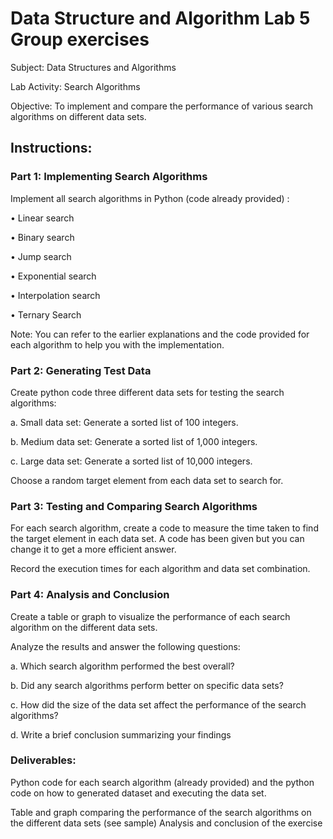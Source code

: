 # Data Structure and Algorithm Lab 5 Group exercises

Subject: Data Structures and Algorithms

Lab Activity: Search Algorithms

Objective: To implement and compare the performance of various search algorithms on different data sets.

## Instructions:

### Part 1: Implementing Search Algorithms

Implement all search algorithms in Python (code already provided) :

• Linear search

• Binary search

• Jump search

• Exponential search

• Interpolation search

• Ternary Search

Note: You can refer to the earlier explanations and the code provided for each algorithm to help you with the
implementation.

### Part 2: Generating Test Data

Create python code three different data sets for testing the search algorithms:

a. Small data set: Generate a sorted list of 100 integers.

b. Medium data set: Generate a sorted list of 1,000 integers.

c. Large data set: Generate a sorted list of 10,000 integers.

Choose a random target element from each data set to search for.

### Part 3: Testing and Comparing Search Algorithms

For each search algorithm, create a code to measure the time taken to find the target element in each
data set. A code has been given but you can change it to get a more efficient answer.

Record the execution times for each algorithm and data set combination.

### Part 4: Analysis and Conclusion

Create a table or graph to visualize the performance of each search algorithm on the different data sets.

Analyze the results and answer the following questions:

a. Which search algorithm performed the best overall?

b. Did any search algorithms perform better on specific data sets?

c. How did the size of the data set affect the performance of the search algorithms?

d. Write a brief conclusion summarizing your findings

### Deliverables:

Python code for each search algorithm (already provided) and the python code on how to generated dataset and
executing the data set.

Table and graph comparing the performance of the search algorithms on the different data sets (see sample)
Analysis and conclusion of the exercise


